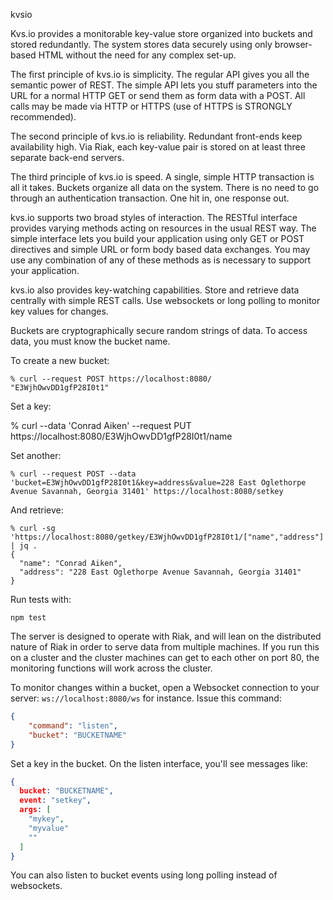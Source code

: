 kvsio

Kvs.io provides a monitorable key-value store organized into buckets
and stored redundantly.  The system stores data securely using only
browser-based HTML without the need for any complex set-up.

The first principle of kvs.io is simplicity. The regular API gives you
all the semantic power of REST. The simple API lets you stuff
parameters into the URL for a normal HTTP GET or send them as form
data with a POST. All calls may be made via HTTP or HTTPS (use of
HTTPS is STRONGLY recommended).

The second principle of kvs.io is reliability.  Redundant front-ends
keep availability high.  Via Riak, each key-value pair is stored on at
least three separate back-end servers.


The third principle of kvs.io is speed.  A single, simple HTTP
transaction is all it takes.  Buckets organize all data on the system.
There is no need to go through an authentication transaction.  One hit
in, one response out.


kvs.io supports two broad styles of interaction. The RESTful interface
provides varying methods acting on resources in the usual REST
way. The simple interface lets you build your application using only
GET or POST directives and simple URL or form body based data
exchanges. You may use any combination of any of these methods as is
necessary to support your application.

kvs.io also provides key-watching capabilities. Store and retrieve
data centrally with simple REST calls.  Use websockets or long polling
to monitor key values for changes.

Buckets are cryptographically secure random strings of data.  To
access data, you must know the bucket name.

To create a new bucket:

    % curl --request POST https://localhost:8080/
    "E3WjhOwvDD1gfP28I0t1"

Set a key:

   % curl --data 'Conrad Aiken' --request PUT https://localhost:8080/E3WjhOwvDD1gfP28I0t1/name

Set another:

    % curl --request POST --data 'bucket=E3WjhOwvDD1gfP28I0t1&key=address&value=228 East Oglethorpe Avenue Savannah, Georgia 31401' https://localhost:8080/setkey

And retrieve:

    % curl -sg 'https://localhost:8080/getkey/E3WjhOwvDD1gfP28I0t1/["name","address"]' | jq .
    {
      "name": "Conrad Aiken",
      "address": "228 East Oglethorpe Avenue Savannah, Georgia 31401"
    }

Run tests with:

    npm test

The server is designed to operate with Riak, and will lean on the
distributed nature of Riak in order to serve data from multiple
machines.  If you run this on a cluster and the cluster machines can
get to each other on port 80, the monitoring functions will work
across the cluster.

To monitor changes within a bucket, open a Websocket connection to your server:
`ws://localhost:8080/ws` for instance.  Issue this command:

```json
{
    "command": "listen",
    "bucket": "BUCKETNAME"
}

```

Set a key in the bucket.  On the listen interface, you'll see messages like:

```json
{
  bucket: "BUCKETNAME",
  event: "setkey",
  args: [
    "mykey",
    "myvalue"
    ""
  ]
}

```

You can also listen to bucket events using long polling instead of
websockets.
